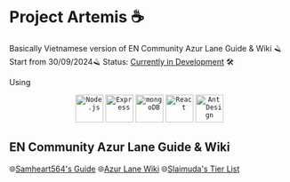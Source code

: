 # Project Artemis ☕
Basically Vietnamese version of EN Community Azur Lane Guide & Wiki
🪒Start from 30/09/2024🪒
Status: <u>Currently in Development</u> 🛠️

Using

<div align="center">
	<code><img width="50" src="https://user-images.githubusercontent.com/25181517/183568594-85e280a7-0d7e-4d1a-9028-c8c2209e073c.png" alt="Node.js" title="Node.js"/></code>
	<code><img width="50" src="https://user-images.githubusercontent.com/25181517/183859966-a3462d8d-1bc7-4880-b353-e2cbed900ed6.png" alt="Express" title="Express"/></code>
	<code><img width="50" src="https://user-images.githubusercontent.com/25181517/182884177-d48a8579-2cd0-447a-b9a6-ffc7cb02560e.png" alt="mongoDB" title="mongoDB"/></code>
	<code><img width="50" src="https://user-images.githubusercontent.com/25181517/183897015-94a058a6-b86e-4e42-a37f-bf92061753e5.png" alt="React" title="React"/></code>
	<code><img width="50" src="https://user-images.githubusercontent.com/25181517/190887795-99cb0921-e57f-430b-a111-e165deedaa36.png" alt="Ant Design" title="Ant Design"/></code>
</div>


## EN Community Azur Lane Guide & Wiki

🌐[Samheart564's Guide](https://samheart564.github.io/ECGC/)
🌐[Azur Lane Wiki](https://azurlane.koumakan.jp/wiki/Azur_Lane_Wiki)
🌐[Slaimuda's Tier List](https://slaimuda.github.io/ectl/#/home)
